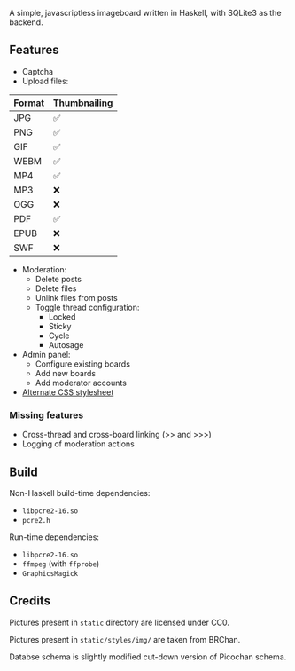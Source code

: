 A simple, javascriptless imageboard written in Haskell, with SQLite3 as the backend.

## Features
* Captcha
* Upload files: 

| Format | Thumbnailing |
| --- | --- |
| JPG | ✅ |
| PNG | ✅ |
| GIF | ✅ |
| WEBM | ✅ |
| MP4 | ✅ |
| MP3 | ❌ |
| OGG | ❌ |
| PDF | ✅ |
| EPUB | ❌ |
| SWF | ❌ |

* Moderation:
  * Delete posts
  * Delete files
  * Unlink files from posts
  * Toggle thread configuration:
    * Locked
    * Sticky
    * Cycle
    * Autosage
* Admin panel:
  * Configure existing boards 
  * Add new boards
  * Add moderator accounts
* [Alternate CSS stylesheet](https://developer.mozilla.org/en-US/docs/Web/CSS/Alternative_style_sheets)

### Missing features
* Cross-thread and cross-board linking (>> and >>>)
* Logging of moderation actions

## Build

Non-Haskell build-time dependencies:
* `libpcre2-16.so` 
* `pcre2.h`

Run-time dependencies:
* `libpcre2-16.so` 
* `ffmpeg` (with `ffprobe`)
* `GraphicsMagick`

## Credits

Pictures present in `static` directory are licensed under CC0.

Pictures present in `static/styles/img/` are taken from BRChan.

Databse schema is slightly modified cut-down version of Picochan schema.
